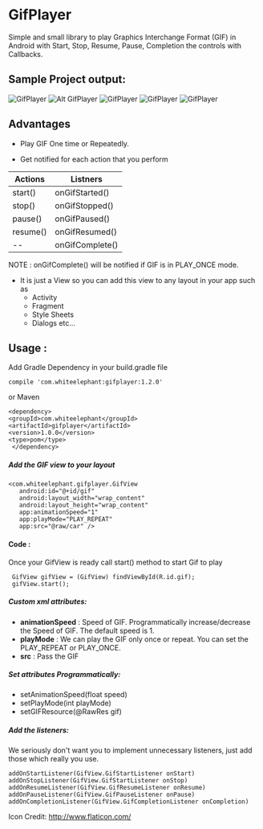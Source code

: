 # GifPlayer
Simple and small library to play Graphics Interchange Format (GIF) in Android with Start, Stop, Resume, Pause, Completion the controls with Callbacks.


## Sample Project output:

![GifPlayer](https://j.gifs.com/nZyRrW.gif "Order Delivery")   ![Alt GifPlayer](https://j.gifs.com/oYzZQB.gif "Go Skate")
![GifPlayer](https://j.gifs.com/AnZ6P3.gif "Ice Cream Delivery") ![GifPlayer](https://j.gifs.com/pgAZgp.gif "Listners")
![GifPlayer](https://j.gifs.com/g5op5k.gif "Dialog")



## Advantages

* Play GIF One time or Repeatedly.

* Get notified for each action that you perform

Actions | Listners
------------ | -------------
start() | onGifStarted()
stop() | onGifStopped()
pause() | onGifPaused()
resume() | onGifResumed()
-- | onGifComplete()

NOTE : onGifComplete() will be notified if GIF is in PLAY_ONCE mode.

* It is just a View so you can add this view to any layout in your app such as 
  * Activity
  * Fragment
  * Style Sheets
  * Dialogs
  etc...


## Usage :

Add Gradle Dependency in your build.gradle file

    compile 'com.whiteelephant:gifplayer:1.2.0'

or Maven

    <dependency>
    <groupId>com.whiteelephant</groupId>
    <artifactId>gifplayer</artifactId>
    <version>1.0.0</version>
    <type>pom</type>
     </dependency>
   


##### Add the GIF view to your layout

    <com.whiteelephant.gifplayer.GifView
       android:id="@+id/gif"
       android:layout_width="wrap_content"
       android:layout_height="wrap_content"
       app:animationSpeed="1"
       app:playMode="PLAY_REPEAT"
       app:src="@raw/car" />
             
            
 #### Code :
 Once your GifView is ready call start() method to start Gif to play
 
     GifView gifView = (GifView) findViewById(R.id.gif);
     gifView.start();
     
 ##### Custom xml attributes:
 
* **animationSpeed** : Speed of GIF. Programmatically increase/decrease the Speed of GIF. The default speed is 1.
* **playMode** : We can play the GIF only once or repeat. You can set the PLAY_REPEAT or PLAY_ONCE.
* **src** : Pass the GIF 
    
##### Set attributes Programmatically:

* setAnimationSpeed(float speed)
* setPlayMode(int playMode)
* setGIFResource(@RawRes gif)
    
##### Add the listeners:

We seriously don't want you to implement unnecessary listeners, just add those which really you use.
    
    addOnStartListener(GifView.GifStartListener onStart)
    addOnStopListener(GifView.GifStartListener onStop)
    addOnResumeListener(GifView.GifResumeListener onResume)
    addOnPauseListener(GifView.GifPauseListener onPause)
    addOnCompletionListener(GifView.GifCompletionListener onCompletion)  
    
 
Icon Credit: http://www.flaticon.com/

